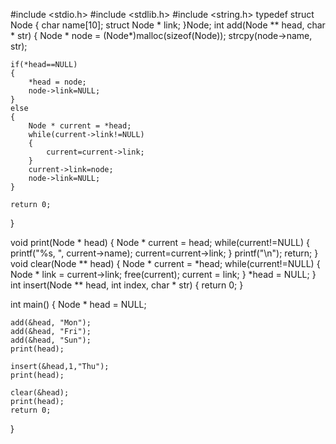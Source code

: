 #include <stdio.h>
#include <stdlib.h>
#include <string.h>
typedef struct Node
{
	char name[10];
	struct Node * link;
}Node;
int add(Node ** head, char * str)
{
	Node * node = (Node*)malloc(sizeof(Node));
	strcpy(node->name, str);

	if(*head==NULL)
	{
		*head = node;
		node->link=NULL;
	}
	else
	{
		Node * current = *head;
		while(current->link!=NULL)
		{
			current=current->link;
		}
		current->link=node;
		node->link=NULL;
	}

	return 0;
}

void print(Node * head)
{
	Node * current = head;
	while(current!=NULL)
	{
		printf("%s, ", current->name);
		current=current->link;
	}
	printf("\n");
	return;
}
void clear(Node ** head)
{
	Node * current = *head;
	while(current!=NULL)
	{
		Node * link = current->link;
		free(current);
		current = link;
	}
	*head = NULL;
}
int insert(Node ** head, int index, char * str)
{
	return 0;
}

int main()
{
	Node * head = NULL;

	add(&head, "Mon");
	add(&head, "Fri");
	add(&head, "Sun");
	print(head);

	insert(&head,1,"Thu");
	print(head);

	clear(&head);
	print(head);
	return 0;
}


